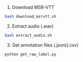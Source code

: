 1. Download MSR-VTT

```bash
bash download_msrvtt.sh
```

2. Extract audio (.wav)
```bash
bash extract_audio.sh
```

3. Get annotation files (.json)(.csv)
```bash
python get_raw_label.py
```